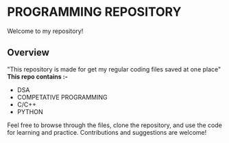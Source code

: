 # PROGRAMMING REPOSITORY

Welcome to my  repository!

## Overview
"This repository is made for get my regular coding files saved at one place"
**This repo contains :-**
- DSA
- COMPETATIVE PROGRAMMING
- C/C++
- PYTHON
  

Feel free to browse through the files, clone the repository, and use the code for learning and practice. Contributions and suggestions are welcome!
